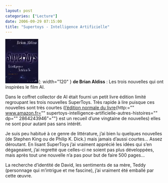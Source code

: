 ```yaml
---
layout: post
categories: ["Lecture"]
date: 2006-09-29 07:15:00
title: "Supertoys - Intelligence Artificielle"
---
```


![couverture](/assets/images/couv_lecture/supertoys.webp){: width="120" } **de Brian Aldiss** : Les trois nouvelles qui ont inspirées le film AI.

Dans le coffret collector de AI était fourni un petit livre édition
limité regroupant les trois nouvelles SuperToys. Très rapide à lire
puisque ces nouvelles sont très courtes ([l’édition normale du
livre](){http:="" www.amazon.fr=""
supertoys-intelligence-artificielle-autres-histoires="" dp=""
2864243946"=""} est un recueil d’une vingtaine de nouvelles) elles
ne sont pour autant pas sans intérêt.

Je suis peu habitué à ce genre de littérature, j’ai bien lu quelques
nouvelles (de Stephen King ou de Philip K. Dick.) mais jamais d’aussi
courtes… Assez déroutant. En lisant SuperToys j’ai vraiment apprécié
les idées qui s’en dégageaient, j’ai regretté que celles-ci ne soient
pas plus développées, mais après tout une nouvelle n’a pas pour but de
faire 500 pages…

La recherche d’identité de David, les sentiments de sa mère, Teddy
(personnage qui m’intrigue et me fascine), j’ai vraiment été emballé
par cette œuvre.


